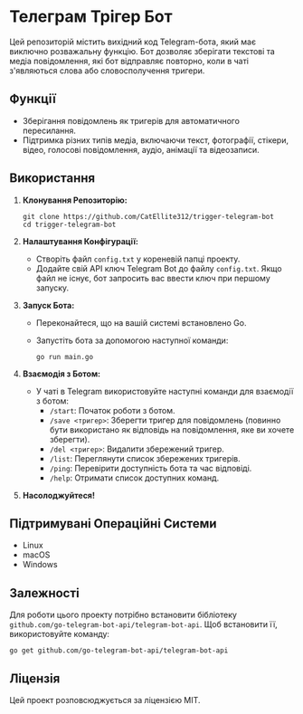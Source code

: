 # Телеграм Трігер Бот

Цей репозиторій містить вихідний код Telegram-бота, який має виключно розважальну функцію. Бот дозволяє зберігати текстові та медіа повідомлення, які бот відправляє повторно, коли в чаті з'являються слова або словосполучення тригери.

## Функції

- Зберігання повідомлень як тригерів для автоматичного пересилання.
- Підтримка різних типів медіа, включаючи текст, фотографії, стікери, відео, голосові повідомлення, аудіо, анімації та відеозаписи.

## Використання

1. **Клонування Репозиторію:**

   ```shell
   git clone https://github.com/CatEllite312/trigger-telegram-bot
   cd trigger-telegram-bot
   ```

2. **Налаштування Конфігурації:**

   - Створіть файл `config.txt` у кореневій папці проекту.
   - Додайте свій API ключ Telegram Bot до файлу `config.txt`. Якщо файл не існує, бот запросить вас ввести ключ при першому запуску.

3. **Запуск Бота:**

   - Переконайтеся, що на вашій системі встановлено Go.
   - Запустіть бота за допомогою наступної команди:

     ```shell
     go run main.go
     ```

4. **Взаємодія з Ботом:**

   - У чаті в Telegram використовуйте наступні команди для взаємодії з ботом:
     - `/start`: Початок роботи з ботом.
     - `/save <тригер>`: Зберегти тригер для повідомлень (повинно бути використано як відповідь на повідомлення, яке ви хочете зберегти).
     - `/del <тригер>`: Видалити збережений тригер.
     - `/list`: Переглянути список збережених тригерів.
     - `/ping`: Перевірити доступність бота та час відповіді.
     - `/help`: Отримати список доступних команд.

5. **Насолоджуйтеся!**

## Підтримувані Операційні Системи

- Linux
- macOS
- Windows

## Залежності

Для роботи цього проекту потрібно встановити бібліотеку `github.com/go-telegram-bot-api/telegram-bot-api`. Щоб встановити її, використовуйте команду:

```shell
go get github.com/go-telegram-bot-api/telegram-bot-api
```

## Ліцензія

Цей проект розповсюджується за ліцензією MIT.
